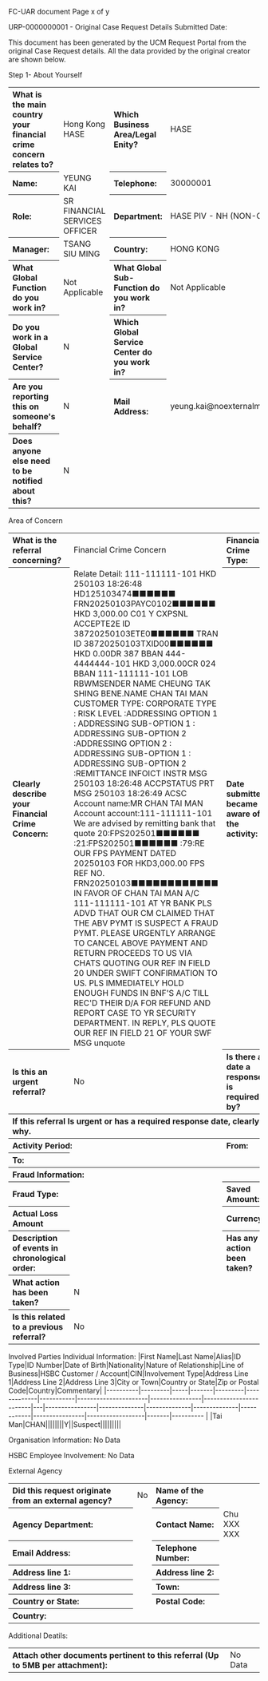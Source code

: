 FC-UAR document
Page x of y

URP-0000000001 - Original Case Request Details
Submitted Date:

This document has been generated by the UCM Request Portal from the original Case Request details. All the data provided by the original creator are shown below.

Step 1- About Yourself
<table style='text-align:left'><tr><th>What is the main country your financial crime concern relates to?</th><td>Hong Kong HASE</td><th>Which Business Area/Legal Enity?</th><td>HASE</td></tr><tr><th>Name:</th><td>YEUNG KAI</td><th>Telephone:</th><td>30000001</td></tr><tr><th>Role:</th><td>SR FINANCIAL SERVICES OFFICER</td><th>Department:</th><td>HASE PIV - NH (NON-CORE)</td></tr><tr><th>Manager:</th><td>TSANG SIU MING</td><th>Country:</th><td>HONG KONG</td></tr><tr><th>What Global Function do you work in?</th><td>Not Applicable</td><th>What Global Sub-Function do you work in?</th><td>Not Applicable</td></tr><tr><th>Do you work in a Global Service Center?</th><td>N</td><th>Which Global Service Center do you work in?</th><td></td></tr><tr><th>Are you reporting this on someone's behalf?</th><td>N</td><th>Mail Address:</th><td>yeung.kai@noexternalmail.hsbc.com</td></tr><tr><th>Does anyone else need to be notified about this?</th><td>N</td></tr></table>

Area of Concern
<table style='text-align:left'><tr><th>What is the referral concerning?</th><td>Financial Crime Concern</td><th>Financial Crime Type:</th><td>External Fraud</td></tr><tr><th>Clearly describe your Financial Crime Concern:</th><td>Relate Detail: 111-111111-101 HKD 250103 18:26:48 HD125103474■■■■■■ FRN20250103PAYC0102■■■■■■ HKD 3,000.00 C01 Y CXPSNL ACCEPTE2E ID 38720250103ETE0■■■■■■ TRAN ID 38720250103TXID00■■■■■■ HKD 0.00DR 387 BBAN 444-4444444-101 HKD 3,000.00CR 024 BBAN 111-111111-101 LOB RBWMSENDER NAME CHEUNG TAK SHING BENE.NAME CHAN TAI MAN CUSTOMER TYPE: CORPORATE TYPE : RISK LEVEL :ADDRESSING OPTION 1 : ADDRESSING SUB-OPTION 1 : ADDRESSING SUB-OPTION 2 :ADDRESSING OPTION 2 : ADDRESSING SUB-OPTION 1 : ADDRESSING SUB-OPTION 2 :REMITTANCE INFOICT INSTR MSG 250103 18:26:48 ACCPSTATUS PRT MSG 250103 18:26:49 ACSC Account name:MR CHAN TAI MAN Account account:111-111111-101 We are advised by remitting bank that quote 20:FPS202501■■■■■■ :21:FPS202501■■■■■■ :79:RE OUR FPS PAYMENT DATED 20250103 FOR HKD3,000.00 FPS REF NO. FRN20250103■■■■■■■■■■■■ IN FAVOR OF CHAN TAI MAN A/C 111-111111-101 AT YR BANK PLS ADVD THAT OUR CM CLAIMED THAT THE ABV PYMT IS SUSPECT A FRAUD PYMT. PLEASE URGENTLY ARRANGE TO CANCEL ABOVE PAYMENT AND RETURN PROCEEDS TO US VIA CHATS QUOTING OUR REF IN FIELD 20 UNDER SWIFT CONFIRMATION TO US. PLS IMMEDIATELY HOLD ENOUGH FUNDS IN BNF'S A/C TILL REC'D THEIR D/A FOR REFUND AND REPORT CASE TO YR SECURITY DEPARTMENT. IN REPLY, PLS QUOTE OUR REF IN FIELD 21 OF YOUR SWF MSG unquote</td><th>Date submitter became aware of the activity:</th><td></td></tr><tr><th>Is this an urgent referral?</th><td>No</td><th>Is there a date a response is required by?</th><td></td></tr><tr><th colspan='4'>If this referral Is urgent or has a required response date, clearly explain why.</th></tr><tr><th colspan='2'>Activity Period:</th><th>From:</th><td></td></tr><tr><th>To:</th><td colspan='3'></td></tr><tr><th colspan='4'>Fraud Information:</th></tr><tr><th>Fraud Type:</th><td></td><th>Saved Amount:</th><td></td></tr><tr><th>Actual Loss Amount</th><td></td><th>Currency:</th><td></td></tr><tr><th>Description of events in chronological order:</th><td></td><th>Has any action been taken?</th><td>No</td></tr><tr><th>What action has been taken?</th><td colspan='3'>N</td></tr><tr><th>Is this related to a previous referral?</th><td colspan='3'>No</td></tr></table>

Involved Parties
Individual Information:
|First Name|Last Name|Alias|ID Type|ID Number|Date of Birth|Nationality|Nature of Relationship|Line of Business|HSBC Customer / Account|CIN|Involvement Type|Address Line 1|Address Line 2|Address Line 3|City or Town|Country or State|Zip or Postal Code|Country|Commentary|
|----------|---------|-----|-------|---------|-------------|-----------|----------------------|----------------|------------------------|---|----------------|--------------|--------------|--------------|------------|----------------|------------------|-------|---------- |
|Tai Man|CHAN||||||||Y||Suspect|||||||||

Organisation Information:
No Data

HSBC Employee Involvement:
No Data

External Agency
<table style='text-align:left'><tr><th>Did this request originate from an external agency?</th><td>No</td><th>Name of the Agency:</th><td></td></tr><tr><th>Agency Department:</th><td></td><th>Contact Name:</th><td>Chu XXX XXX</td></tr><tr><th>Email Address:</th><td></td><th>Telephone Number:</th><td></td></tr><tr><th>Address line 1:</th><td></td><th>Address line 2:</th><td></td></tr><tr><th>Address line 3:</th><td></td><th>Town:</th><td></td></tr><tr><th>Country or State:</th><td></td><th>Postal Code:</th><td></td></tr><tr><th>Country:</th><td colspan='3'></td></tr></table>

Additional Deatils:
<table style='text-align:left'><tr><th>Attach other documents pertinent to this referral (Up to 5MB per attachment):</th><td colspan='3'>No Data</td></tr></table>